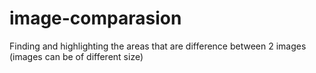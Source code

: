 # image-comparasion
Finding and highlighting the areas that are difference between 2 images (images can be of different size)

